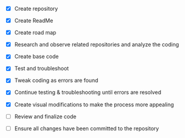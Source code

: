 - [x] Create repository
- [x] Create ReadMe
- [x] Create road map
- [x] Research and observe related repositories and analyze the coding
- [x] Create base code
- [x] Test and troubleshoot 
- [x] Tweak coding as errors are found
- [x] Continue testing & troubleshooting until errors are resolved
- [x] Create visual modifications to make the process more appealing
- [ ] Review and finalize code
- [ ] Ensure all changes have been committed to the repository

